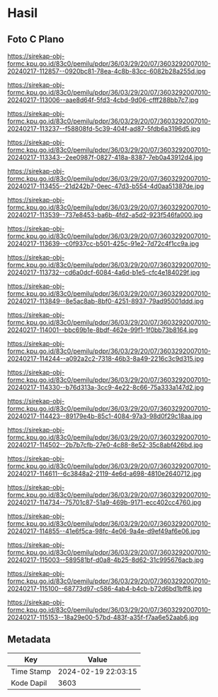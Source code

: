 # Hasil

## Foto C Plano

https://sirekap-obj-formc.kpu.go.id/83c0/pemilu/pdpr/36/03/29/20/07/3603292007010-20240217-112857--0920bc81-78ea-4c8b-83cc-6082b28a255d.jpg

https://sirekap-obj-formc.kpu.go.id/83c0/pemilu/pdpr/36/03/29/20/07/3603292007010-20240217-113006--aae8d64f-5fd3-4cbd-9d06-cfff288bb7c7.jpg

https://sirekap-obj-formc.kpu.go.id/83c0/pemilu/pdpr/36/03/29/20/07/3603292007010-20240217-113237--f58808fd-5c39-404f-ad87-5fdb6a3196d5.jpg

https://sirekap-obj-formc.kpu.go.id/83c0/pemilu/pdpr/36/03/29/20/07/3603292007010-20240217-113343--2ee0987f-0827-418a-8387-7eb0a43912d4.jpg

https://sirekap-obj-formc.kpu.go.id/83c0/pemilu/pdpr/36/03/29/20/07/3603292007010-20240217-113455--21d242b7-0eec-47d3-b554-4d0aa51387de.jpg

https://sirekap-obj-formc.kpu.go.id/83c0/pemilu/pdpr/36/03/29/20/07/3603292007010-20240217-113539--737e8453-ba6b-4fd2-a5d2-923f546fa000.jpg

https://sirekap-obj-formc.kpu.go.id/83c0/pemilu/pdpr/36/03/29/20/07/3603292007010-20240217-113639--c0f937cc-b501-425c-91e2-7d72c4f1cc9a.jpg

https://sirekap-obj-formc.kpu.go.id/83c0/pemilu/pdpr/36/03/29/20/07/3603292007010-20240217-113732--cd6a0dcf-6084-4a6d-b1e5-cfc4e184029f.jpg

https://sirekap-obj-formc.kpu.go.id/83c0/pemilu/pdpr/36/03/29/20/07/3603292007010-20240217-113849--8e5ac8ab-8bf0-4251-8937-79ad95001ddd.jpg

https://sirekap-obj-formc.kpu.go.id/83c0/pemilu/pdpr/36/03/29/20/07/3603292007010-20240217-114001--bbc69b1e-8bdf-462e-99f1-1f0bb73b8164.jpg

https://sirekap-obj-formc.kpu.go.id/83c0/pemilu/pdpr/36/03/29/20/07/3603292007010-20240217-114244--a092a2c2-7318-46b3-8a49-2216c3c9d315.jpg

https://sirekap-obj-formc.kpu.go.id/83c0/pemilu/pdpr/36/03/29/20/07/3603292007010-20240217-114330--b76d313a-3cc9-4e22-8c66-75a333a147d2.jpg

https://sirekap-obj-formc.kpu.go.id/83c0/pemilu/pdpr/36/03/29/20/07/3603292007010-20240217-114423--89179e4b-85c1-4084-97a3-98d0f29c18aa.jpg

https://sirekap-obj-formc.kpu.go.id/83c0/pemilu/pdpr/36/03/29/20/07/3603292007010-20240217-114502--2b7b7cfb-27e0-4c88-8e52-35c8abf426bd.jpg

https://sirekap-obj-formc.kpu.go.id/83c0/pemilu/pdpr/36/03/29/20/07/3603292007010-20240217-114611--6c3848a2-2119-4e6d-a698-4810e2640712.jpg

https://sirekap-obj-formc.kpu.go.id/83c0/pemilu/pdpr/36/03/29/20/07/3603292007010-20240217-114734--75701c87-51a9-469b-9171-ecc402cc4760.jpg

https://sirekap-obj-formc.kpu.go.id/83c0/pemilu/pdpr/36/03/29/20/07/3603292007010-20240217-114855--41e6f5ca-98fc-4e06-9a4e-d9ef49af6e06.jpg

https://sirekap-obj-formc.kpu.go.id/83c0/pemilu/pdpr/36/03/29/20/07/3603292007010-20240217-115003--589581bf-d0a8-4b25-8d62-31c995676acb.jpg

https://sirekap-obj-formc.kpu.go.id/83c0/pemilu/pdpr/36/03/29/20/07/3603292007010-20240217-115100--68773d97-c586-4ab4-b4cb-b72d6bd1bff8.jpg

https://sirekap-obj-formc.kpu.go.id/83c0/pemilu/pdpr/36/03/29/20/07/3603292007010-20240217-115153--18a29e00-57bd-483f-a35f-f7aa6e52aab6.jpg


## Metadata

| Key        | Value               |
| ---------- | ------------------- |
| Time Stamp | 2024-02-19 22:03:15 |
| Kode Dapil | 3603                |



